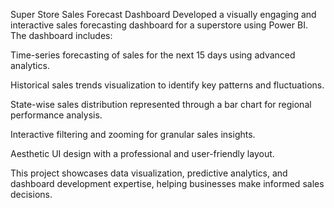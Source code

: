 Super Store Sales Forecast Dashboard
Developed a visually engaging and interactive sales forecasting dashboard for a superstore using Power BI. The dashboard includes:

Time-series forecasting of sales for the next 15 days using advanced analytics.

Historical sales trends visualization to identify key patterns and fluctuations.

State-wise sales distribution represented through a bar chart for regional performance analysis.

Interactive filtering and zooming for granular sales insights.

Aesthetic UI design with a professional and user-friendly layout.

This project showcases data visualization, predictive analytics, and dashboard development expertise, helping businesses make informed sales decisions.
